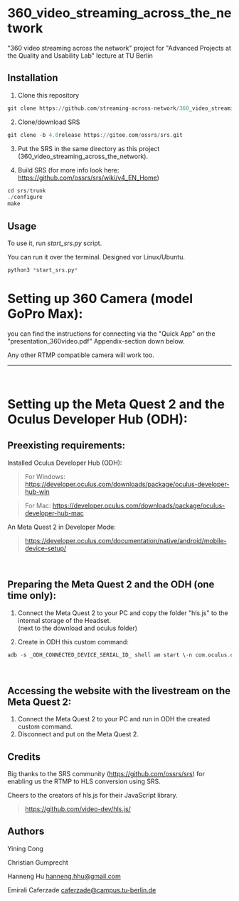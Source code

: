 # 360_video_streaming_across_the_network
"360 video streaming across the network" project for "Advanced Projects at the Quality and Usability Lab" lecture at TU Berlin

## Installation

1. Clone this repository 
```adb 
git clone https://github.com/streaming-across-network/360_video_streaming_across_the_network.git
```
2. Clone/download SRS 
```adb 
git clone -b 4.0release https://gitee.com/ossrs/srs.git
```
3. Put the SRS in the same directory as this project (360_video_streaming_across_the_network).

4. Build SRS (for more info look here: https://github.com/ossrs/srs/wiki/v4_EN_Home)
```adb 
cd srs/trunk
./configure
make
```
## Usage
To use it, run *start_srs.py* script.

You can run it over the terminal. Designed vor Linux/Ubuntu.

```adb 
python3 *start_srs.py*
```

# Setting up 360 Camera (model GoPro Max):

you can find the instructions for connecting via the "Quick App" on the "presentation_360video.pdf" Appendix-section down below.

Any other RTMP compatible camera will work too.

---

<br>

# Setting up the Meta Quest 2 and the Oculus Developer Hub (ODH):


## Preexisting requirements:

Installed Oculus Developer Hub (ODH):
>For Windows: https://developer.oculus.com/downloads/package/oculus-developer-hub-win

>For Mac: https://developer.oculus.com/downloads/package/oculus-developer-hub-mac

An Meta Quest 2 in Developer Mode: 
>https://developer.oculus.com/documentation/native/android/mobile-device-setup/
<br>  
  
## Preparing the Meta Quest 2 and the ODH (one time only):
1.	Connect the Meta Quest 2 to your PC and copy the folder "hls.js" to the internal storage of the Headset.  
(next to the download and oculus folder)

2.	Create in ODH this custom command: 
```adb 
adb -s _ODH_CONNECTED_DEVICE_SERIAL_ID_ shell am start \-n com.oculus.os.vrbrowserlauncher/.MainActivity \-a android.intent.action.VIEW -d 'file:///storage/emulated/0/hls.js/index.html' 
```
<br>  
  
## Accessing the website with the livestream on the Meta Quest 2:

1.	Connect the Meta Quest 2 to your PC and run in ODH the created custom command.
2.	Disconnect and put on the Meta Quest 2.

## Credits
Big thanks to the SRS community (https://github.com/ossrs/srs) for enabling us the RTMP to HLS conversion using SRS.  
  
Cheers to the creators of hls.js for their JavaScript library.
>https://github.com/video-dev/hls.js/


## Authors
Yining Cong 

Christian Gumprecht 

Hanneng Hu          hanneng.hhu@gmail.com

Emirali Caferzade   caferzade@campus.tu-berlin.de

